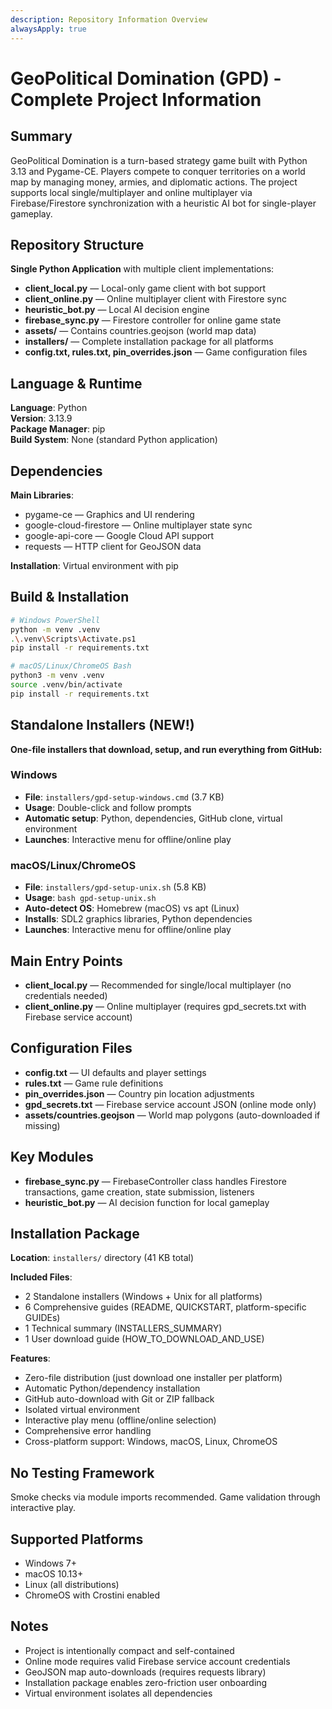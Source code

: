```yaml
---
description: Repository Information Overview
alwaysApply: true
---
```


# GeoPolitical Domination (GPD) - Complete Project Information

## Summary
GeoPolitical Domination is a turn-based strategy game built with Python 3.13 and Pygame-CE. Players compete to conquer territories on a world map by managing money, armies, and diplomatic actions. The project supports local single/multiplayer and online multiplayer via Firebase/Firestore synchronization with a heuristic AI bot for single-player gameplay.

## Repository Structure
**Single Python Application** with multiple client implementations:
- **client_local.py** — Local-only game client with bot support
- **client_online.py** — Online multiplayer client with Firestore sync
- **heuristic_bot.py** — Local AI decision engine
- **firebase_sync.py** — Firestore controller for online game state
- **assets/** — Contains countries.geojson (world map data)
- **installers/** — Complete installation package for all platforms
- **config.txt, rules.txt, pin_overrides.json** — Game configuration files

## Language & Runtime
**Language**: Python  
**Version**: 3.13.9  
**Package Manager**: pip  
**Build System**: None (standard Python application)

## Dependencies
**Main Libraries**:
- pygame-ce — Graphics and UI rendering
- google-cloud-firestore — Online multiplayer state sync
- google-api-core — Google Cloud API support
- requests — HTTP client for GeoJSON data

**Installation**: Virtual environment with pip

## Build & Installation
```bash
# Windows PowerShell
python -m venv .venv
.\.venv\Scripts\Activate.ps1
pip install -r requirements.txt

# macOS/Linux/ChromeOS Bash
python3 -m venv .venv
source .venv/bin/activate
pip install -r requirements.txt
```

## Standalone Installers (NEW!)
**One-file installers that download, setup, and run everything from GitHub:**

### Windows
- **File**: `installers/gpd-setup-windows.cmd` (3.7 KB)
- **Usage**: Double-click and follow prompts
- **Automatic setup**: Python, dependencies, GitHub clone, virtual environment
- **Launches**: Interactive menu for offline/online play

### macOS/Linux/ChromeOS
- **File**: `installers/gpd-setup-unix.sh` (5.8 KB)
- **Usage**: `bash gpd-setup-unix.sh`
- **Auto-detect OS**: Homebrew (macOS) vs apt (Linux)
- **Installs**: SDL2 graphics libraries, Python dependencies
- **Launches**: Interactive menu for offline/online play

## Main Entry Points
- **client_local.py** — Recommended for single/local multiplayer (no credentials needed)
- **client_online.py** — Online multiplayer (requires gpd_secrets.txt with Firebase service account)

## Configuration Files
- **config.txt** — UI defaults and player settings
- **rules.txt** — Game rule definitions
- **pin_overrides.json** — Country pin location adjustments
- **gpd_secrets.txt** — Firebase service account JSON (online mode only)
- **assets/countries.geojson** — World map polygons (auto-downloaded if missing)

## Key Modules
- **firebase_sync.py** — FirebaseController class handles Firestore transactions, game creation, state submission, listeners
- **heuristic_bot.py** — AI decision function for local gameplay

## Installation Package
**Location**: `installers/` directory (41 KB total)

**Included Files**:
- 2 Standalone installers (Windows + Unix for all platforms)
- 6 Comprehensive guides (README, QUICKSTART, platform-specific GUIDEs)
- 1 Technical summary (INSTALLERS_SUMMARY)
- 1 User download guide (HOW_TO_DOWNLOAD_AND_USE)

**Features**:
- Zero-file distribution (just download one installer per platform)
- Automatic Python/dependency installation
- GitHub auto-download with Git or ZIP fallback
- Isolated virtual environment
- Interactive play menu (offline/online selection)
- Comprehensive error handling
- Cross-platform support: Windows, macOS, Linux, ChromeOS

## No Testing Framework
Smoke checks via module imports recommended. Game validation through interactive play.

## Supported Platforms
- Windows 7+
- macOS 10.13+
- Linux (all distributions)
- ChromeOS with Crostini enabled

## Notes
- Project is intentionally compact and self-contained
- Online mode requires valid Firebase service account credentials
- GeoJSON map auto-downloads (requires requests library)
- Installation package enables zero-friction user onboarding
- Virtual environment isolates all dependencies
